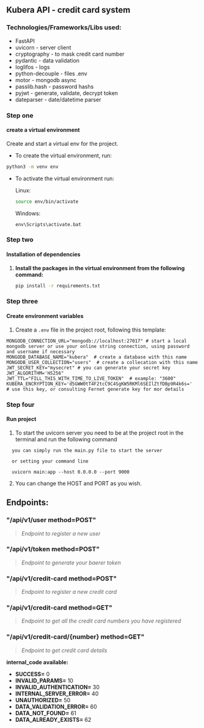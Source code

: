 ## Kubera API - credit card system

### **Technologies/Frameworks/Libs used:**

- FastAPI
- uvicorn - server client
- cryptography - to mask credit card number
- pydantic - data validation
- loglifos - logs
- python-decouple - files .env
- motor - mongodb async
- passlib.hash - password hashs
- pyjwt - generate, validate, decrypt token
- dateparser - date/datetime parser

### Step one
#### create a virtual environment
Create and start a virtual env for the project. 

- To create the virtual environment, run:
```bash
python3 -m venv env
```
- To activate the virtual environment run:

    Linux:
    ```bash
    source env/bin/activate
    ```
    Windows:
    ```shell
    env\Scripts\activate.bat
    ```

### Step two
#### Installation of dependencies
1. __Install the packages in the virtual environment from the following command:__
    
    ```bash
    pip install -r requirements.txt
    ```  

### Step three
#### Create environment variables

1. Create a `.env` file in the project root, following this template:

~~~
MONGODB_CONNECTION_URL="mongodb://localhost:27017" # start a local mongodb server or use your online string connection, using password and username if necessary
MONGODB_DATABASE_NAME="kubera"  # create a database with this name
MONGODB_USER_COLLECTION="users"  # create a collecation with this name
JWT_SECRET_KEY="mysecret" # you can generate your secret key
JWT_ALGORITHM='HS256" 
JWT_TTL="FILL_THIS_WITH_TIME_TO_LIVE_TOKEN"  # example: "3600"
KUBERA_ENCRYPTION_KEY='d5GWW0tT4F2tcC9C4SgKW5RKMl6SEIlZtfDBp9R4k6s='  # use this key, or consulting Fernet generate key for mor details
~~~

### Step four
#### Run project

1. To start the uvicorn server you need to be at the project root in the terminal and run the following command
 ~~~
   you can simply run the main.py file to start the server
   
   or setting your command line
   
   uvicorn main:app --host 0.0.0.0 --port 9000
 ~~~

2. You can change the HOST and PORT as you wish.

## **Endpoints:**

### "/api/v1/user  method=POST"

> _Endpoint to register a new user_

### "/api/v1/token   method=POST"

> _Endpoint to generate your baerer token_

### "/api/v1/credit-card  method=POST"

> _Endpoint to register a new credit card_

### "/api/v1/credit-card  method=GET"

> _Endpoint to get all the credit card numbers you have registered_

### "/api/v1/credit-card/{number}  method=GET"

> _Endpoint to get credit card details_

**internal_code available:**

- **SUCCESS=**
  0
- **INVALID_PARAMS=**
  10
- **INVALID_AUTHENTICATION=**
  30
- **INTERNAL_SERVER_ERROR=**
  40
- **UNAUTHORIZED=**
  50
- **DATA_VALIDATION_ERROR=**
  60
- **DATA_NOT_FOUND=**
  61
- **DATA_ALREADY_EXISTS=**
  62

